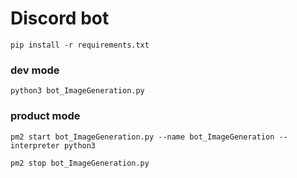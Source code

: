 
# Discord bot

```
pip install -r requirements.txt
```
### dev mode
```
python3 bot_ImageGeneration.py
```
### product mode
```
pm2 start bot_ImageGeneration.py --name bot_ImageGeneration --interpreter python3
```
```
pm2 stop bot_ImageGeneration.py
```
